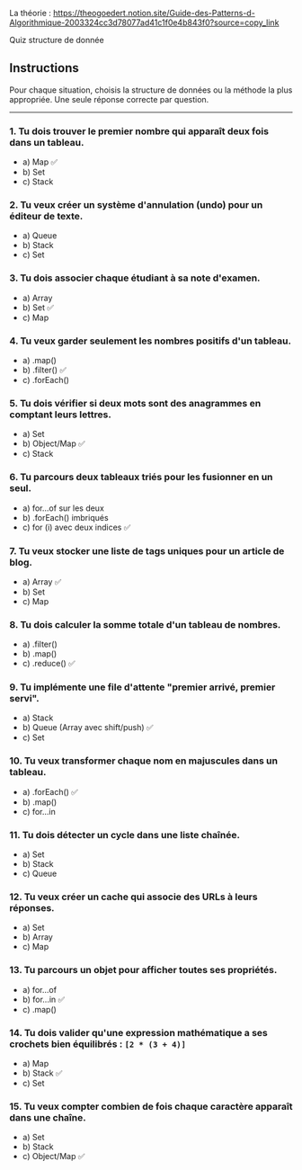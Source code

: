 
La théorie : https://theogoedert.notion.site/Guide-des-Patterns-d-Algorithmique-2003324cc3d78077ad41c1f0e4b843f0?source=copy_link


Quiz structure de donnée 
## Instructions

Pour chaque situation, choisis la structure de données ou la méthode la plus appropriée. Une seule réponse correcte par question.

---

### 1. **Tu dois trouver le premier nombre qui apparaît deux fois dans un tableau.**

- a) Map ✅​
- b) Set
- c) Stack

### 2. **Tu veux créer un système d'annulation (undo) pour un éditeur de texte.**
<!-- Je ne sais pas -->
- a) Queue
- b) Stack
- c) Set

### 3. **Tu dois associer chaque étudiant à sa note d'examen.**

- a) Array
- b) Set ✅​
- c) Map

### 4. **Tu veux garder seulement les nombres positifs d'un tableau.**

- a) .map()
- b) .filter() ✅​
- c) .forEach()

### 5. **Tu dois vérifier si deux mots sont des anagrammes en comptant leurs lettres.**

- a) Set
- b) Object/Map ✅​
- c) Stack

### 6. **Tu parcours deux tableaux triés pour les fusionner en un seul.**

- a) for...of sur les deux
- b) .forEach() imbriqués
- c) for (i) avec deux indices ✅​

### 7. **Tu veux stocker une liste de tags uniques pour un article de blog.**

- a) Array ✅​
- b) Set
- c) Map

### 8. **Tu dois calculer la somme totale d'un tableau de nombres.**

- a) .filter()
- b) .map()
- c) .reduce() ✅​

### 9. **Tu implémente une file d'attente "premier arrivé, premier servi".**

- a) Stack
- b) Queue (Array avec shift/push) ✅​
- c) Set

### 10. **Tu veux transformer chaque nom en majuscules dans un tableau.**

- a) .forEach() ✅​
- b) .map()
- c) for...in

### 11. **Tu dois détecter un cycle dans une liste chaînée.**

- a) Set
- b) Stack
- c) Queue

### 12. **Tu veux créer un cache qui associe des URLs à leurs réponses.**

- a) Set
- b) Array
- c) Map

### 13. **Tu parcours un objet pour afficher toutes ses propriétés.**

- a) for...of
- b) for...in ✅​
- c) .map()

### 14. **Tu dois valider qu'une expression mathématique a ses crochets bien équilibrés : `[2 * (3 + 4)]`**

- a) Map
- b) Stack ✅​
- c) Set

### 15. **Tu veux compter combien de fois chaque caractère apparaît dans une chaîne.**

- a) Set
- b) Stack
- c) Object/Map ✅​